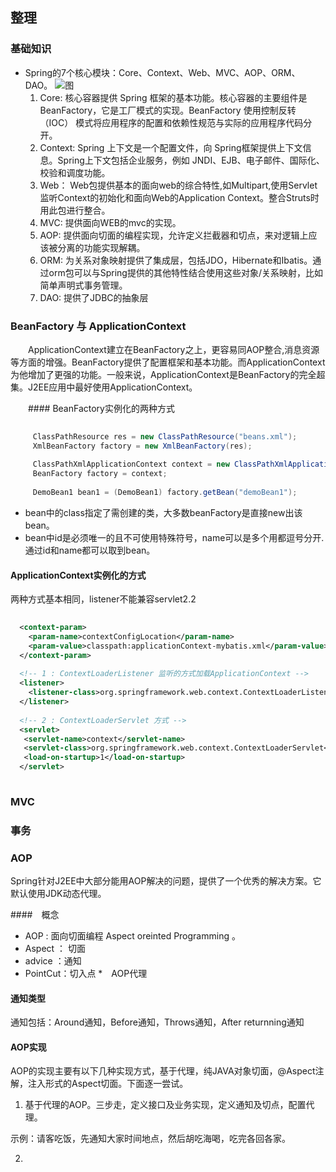 ## 整理
### 基础知识
 
 * Spring的7个核心模块：Core、Context、Web、MVC、AOP、ORM、DAO。
 ![图](http://image.it168.com/cms/2007-10-31/Image/2007103193225.jpg)
   1. Core:    核心容器提供 Spring 框架的基本功能。核心容器的主要组件是 BeanFactory，它是工厂模式的实现。BeanFactory 使用控制反转 （IOC） 模式将应用程序的配置和依赖性规范与实际的应用程序代码分开。
   2. Context: Spring 上下文是一个配置文件，向 Spring框架提供上下文信息。Spring上下文包括企业服务，例如 JNDI、EJB、电子邮件、国际化、校验和调度功能。
   3. Web：              Web包提供基本的面向web的综合特性,如Multipart,使用Servlet监听Context的初始化和面向Web的Application Context。整合Struts时用此包进行整合。
   4. MVC:     提供面向WEB的mvc的实现。
   5. AOP:     提供面向切面的编程实现，允许定义拦截器和切点，来对逻辑上应该被分离的功能实现解耦。
   6. ORM:     为关系对象映射提供了集成层，包括JDO，Hibernate和Ibatis。通过orm包可以与Spring提供的其他特性结合使用这些对象/关系映射，比如简单声明式事务管理。
   7. DAO:     提供了JDBC的抽象层

### BeanFactory 与 ApplicationContext

　　ApplicationContext建立在BeanFactory之上，更容易同AOP整合,消息资源等方面的增强。BeanFactory提供了配置框架和基本功能。而ApplicationContext为他增加了更强的功能。一般来说，ApplicationContext是BeanFactory的完全超集。J2EE应用中最好使用ApplicationContext。

　　#### BeanFactory实例化的两种方式
	
   ```java
   		
	   	ClassPathResource res = new ClassPathResource("beans.xml");    		//方法一 
		XmlBeanFactory factory = new XmlBeanFactory(res);
		
		ClassPathXmlApplicationContext context = new ClassPathXmlApplicationContext("beans.xml"); //方法二
		BeanFactory factory = context;
		
		DemoBean1 bean1 = (DemoBean1) factory.getBean("demoBean1");
   ```
   
   * bean中的class指定了需创建的类，大多数beanFactory是直接new出该bean。
   * bean中id是必须唯一的且不可使用特殊符号，name可以是多个用都逗号分开.通过id和name都可以取到bean。

  #### ApplicationContext实例化的方式
  
   两种方式基本相同，listener不能兼容servlet2.2
  
   ```xml
     
     <context-param>
	   <param-name>contextConfigLocation</param-name>
	   <param-value>classpath:applicationContext-mybatis.xml</param-value>
	 </context-param>
     
     <!-- 1 : ContextLoaderListener 监听的方式加载ApplicationContext -->	
	 <listener>
	   <listener-class>org.springframework.web.context.ContextLoaderListener</listener-class>
	 </listener>
   	
   	 <!-- 2 : ContextLoaderServlet 方式 -->
   	 <servlet>
   	  <servlet-name>context</servlet-name>
   	  <servlet-class>org.springframework.web.context.ContextLoaderServlet</servlet-class>
   	  <load-on-startup>1</load-on-startup>
   	 </servlet>
   		
   ```
     
  		   
### MVC

### 事务

### AOP
 
  Spring针对J2EE中大部分能用AOP解决的问题，提供了一个优秀的解决方案。它默认使用JDK动态代理。
 
  ####　概念 
  
  * AOP : 面向切面编程 Aspect oreinted Programming 。
  * Aspect ： 切面
  * advice ：通知
  * PointCut：切入点
  *　AOP代理
 
 #### 通知类型
 
  通知包括：Around通知，Before通知，Throws通知，After returnning通知 
 
 #### AOP实现
 
 AOP的实现主要有以下几种实现方式，基于代理，纯JAVA对象切面，@Aspect注解，注入形式的Aspect切面。下面逐一尝试。
 
 1. 基于代理的AOP。三步走，定义接口及业务实现，定义通知及切点，配置代理。
 
  示例：请客吃饭，先通知大家时间地点，然后胡吃海喝，吃完各回各家。
 
 2. 
 